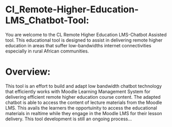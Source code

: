 # CI_Remote-Higher-Education-LMS_Chatbot-Tool:
You are welcome to the CL Remote Higher Education LMS-Chatbot Assisted tool. This educational tool is designed to assist in delivering remote higher education in areas that suffer low-bandwidths internet connectivities especially in rural African communities. 

# Overview:
This tool is an effort to build and adapt low bandwidth chatbot technology that efficiently works with Moodle Learning Management System for delivering efficient remote higher education course content. The adapted chatbot is able to access the content of lecture materials from the Moodle LMS. This avails the learners the opportuinity to access the educational materials in realtime while they engage in the Moodle LMS for their lesson delivery. This tool development is still an ongoing process...
